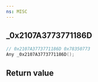 ```yaml
---
ns: MISC
---
```

## _0x2107A3773771186D

```c
// 0x2107A3773771186D 0x78350773
Any _0x2107A3773771186D();
```


## Return value
